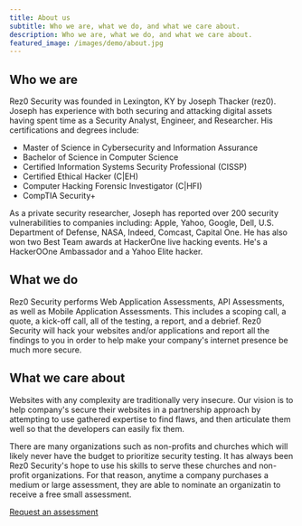 ```yaml
---
title: About us
subtitle: Who we are, what we do, and what we care about.
description: Who we are, what we do, and what we care about.
featured_image: /images/demo/about.jpg
---
```


## Who we are

Rez0 Security was founded in Lexington, KY by Joseph Thacker (rez0). Joseph has experience with both securing and attacking digital assets having spent time as a Security Analyst, Engineer, and Researcher. His certifications and degrees include:
* Master of Science in Cybersecurity and Information Assurance
* Bachelor of Science in Computer Science
* Certified Information Systems Security Professional (CISSP)
* Certified Ethical Hacker (C\|EH)
* Computer Hacking Forensic Investigator (C\|HFI)
* CompTIA Security+

As a private security researcher, Joseph has reported over 200 security vulnerabilities to companies including: Apple, Yahoo, Google, Dell, U.S. Department of Defense, NASA, Indeed, Comcast, Capital One. He has also won two Best Team awards at HackerOne live hacking events. He's a HackerOOne Ambassador and a Yahoo Elite hacker. 

## What we do

Rez0 Security performs Web Application Assessments, API Assessments, as well as Mobile Application Assessments. This includes a scoping call, a quote, a kick-off call, all of the testing, a report, and a debrief. Rez0 Security will hack your websites and/or applications and report all the findings to you in order to help make your company's internet presence be much more secure. 

## What we care about

Websites with any complexity are traditionally very insecure. Our vision is to help company's secure their websites in a partnership approach by attempting to use gathered expertise to find flaws, and then articulate them well so that the developers can easily fix them. 

There are many organizations such as non-profits and churches which will likely never have the budget to prioritize security testing. It has always been Rez0 Security's hope to use his skills to serve these churches and non-profit organizations. For that reason, anytime a company purchases a medium or large assessment, they are able to nominate an organizatin to receive a free small assessment. 

<a href="/contact" class="button button--large">Request an assessment</a>
